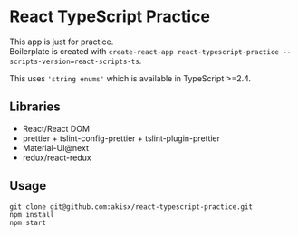 # React TypeScript Practice

This app is just for practice.  
Boilerplate is created with `create-react-app react-typescript-practice --scripts-version=react-scripts-ts`.

This uses `'string enums'` which is available in TypeScript >=2.4.

## Libraries

- React/React DOM
- prettier + tslint-config-prettier + tslint-plugin-prettier
- Material-UI@next
- redux/react-redux

## Usage

```
git clone git@github.com:akisx/react-typescript-practice.git
npm install
npm start
```
